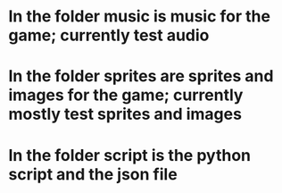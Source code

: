 # In the folder music is music for the game; currently test audio
# In the folder sprites are sprites and images for the game; currently mostly test sprites and images
# In the folder script is the python script and the json file
